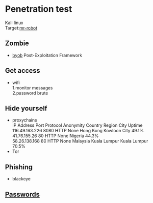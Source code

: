 # Penetration test  
Kali linux  
Target:[mr-robot](https://www.vulnhub.com/entry/mr-robot-1,151/)  
## Zombie
- [byob](https://byob.dev/) Post-Exploitation Framework    
## Get access  
- wifi  
1.monitor messages  
2.password brute 
## Hide yourself  
- proxychains  
IP Address	Port	Protocol	Anonymity	Country	Region	City	Uptime  
116.49.163.226	8080	HTTP	None	Hong Kong		Kowloon City	49.1%  
41.76.155.26	80	HTTP	None	Nigeria			44.3%  
58.26.138.168	80	HTTP	None	Malaysia	Kuala Lumpur	Kuala Lumpur	70.5%  
- Tor  
## Phishing  
- blackeye  
## [Passwords](https://haveibeenpwned.com/Passwords)
